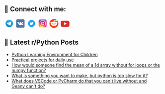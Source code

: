 ## 🔎 Connect with me:
[<img src="https://github.com/bullbesh/bullbesh/blob/main/images/Telegram.png" width="32" height="32" />](https://t.me/bullbesh)
[<img src="https://github.com/bullbesh/bullbesh/blob/main/images/VK.png" width="32" height="32" />](https://vk.com/bullbesh)
[<img src="https://github.com/bullbesh/bullbesh/blob/main/images/Twitter.png" width="32" height="32" />](https://twitter.com/bullbesh1)
[<img src="https://github.com/bullbesh/bullbesh/blob/main/images/Instagram.png" width="32" height="32" />](https://www.instagram.com/bullbesh)
[<img src="https://github.com/bullbesh/bullbesh/blob/main/images/Reddit.png" width="32" height="32" />](https://www.reddit.com/user/bullbesh)
[<img src="https://github.com/bullbesh/bullbesh/blob/main/images/YouTube.png" width="32" height="32" />](https://www.youtube.com/channel/UCtfjRs6uzgq5mfm8S06WTcg)

## 📕 Latest r/Python Posts
<!-- BLOG-POST-LIST:START -->
- [Python Learning Environment for Children](https://www.reddit.com/r/Python/comments/xwmzx2/python_learning_environment_for_children/)
- [Practical projects for daily use](https://www.reddit.com/r/Python/comments/xwmtwi/practical_projects_for_daily_use/)
- [How would someone find the mean of a 1d array without for loops or the numpy function?](https://www.reddit.com/r/Python/comments/xwmqk0/how_would_someone_find_the_mean_of_a_1d_array/)
- [What is something you want to make, but python is too slow for it?](https://www.reddit.com/r/Python/comments/xwml97/what_is_something_you_want_to_make_but_python_is/)
- [What does VSCode or PyCharm do that you can&#39;t live without and Geany can&#39;t do?](https://www.reddit.com/r/Python/comments/xwmgp4/what_does_vscode_or_pycharm_do_that_you_cant_live/)
<!-- BLOG-POST-LIST:END -->
